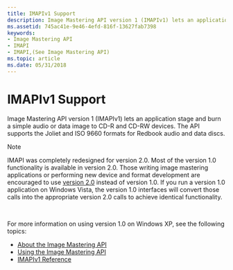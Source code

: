 ```yaml
---
title: IMAPIv1 Support
description: Image Mastering API version 1 (IMAPIv1) lets an application stage and burn a simple audio or data image to CD-R and CD-RW devices. The API supports the Joliet and ISO 9660 formats for Redbook audio and data discs.
ms.assetid: 745ac41e-9e46-4efd-816f-13627fab7398
keywords:
- Image Mastering API
- IMAPI
- IMAPI,(See Image Mastering API)
ms.topic: article
ms.date: 05/31/2018
---
```


# IMAPIv1 Support

Image Mastering API version 1 (IMAPIv1) lets an application stage and burn a simple audio or data image to CD-R and CD-RW devices. The API supports the Joliet and ISO 9660 formats for Redbook audio and data discs.

> [!Note]  
> IMAPI was completely redesigned for version 2.0. Most of the version 1.0 functionality is available in version 2.0. Those writing image mastering applications or performing new device and format development are encouraged to use [version 2.0](using-imapi.md) instead of version 1.0. If you run a version 1.0 application on Windows Vista, the version 1.0 interfaces will convert those calls into the appropriate version 2.0 calls to achieve identical functionality.

 

For more information on using version 1.0 on Windows XP, see the following topics:

-   [About the Image Mastering API](about-the-image-mastering-api.md)
-   [Using the Image Mastering API](using-the-image-mastering-api.md)
-   [IMAPIv1 Reference](imapiv1-reference.md)

 

 




